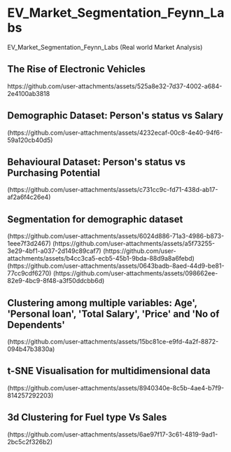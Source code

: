 # EV_Market_Segmentation_Feynn_Labs
EV_Market_Segmentation_Feynn_Labs (Real world Market Analysis)
<h2>The Rise of Electronic Vehicles</h2>
 https://github.com/user-attachments/assets/525a8e32-7d37-4002-a684-2e4100ab3818
<h2>Demographic Dataset: Person's status vs Salary</h2>
 (https://github.com/user-attachments/assets/4232ecaf-00c8-4e40-94f6-59a120cb40d5)
<h2>Behavioural Dataset: Person's status vs Purchasing Potential</h2>
 (https://github.com/user-attachments/assets/c731cc9c-fd71-438d-ab17-af2a6f4c26e4)
<h2>Segmentation for demographic dataset</h2>
 (https://github.com/user-attachments/assets/6024d886-71a3-4986-b873-1eee7f3d2467)
 (https://github.com/user-attachments/assets/a5f73255-3e29-4bf1-a037-2d149c89caf7)
 (https://github.com/user-attachments/assets/b4cc3ca5-ecb5-45b1-9bda-88d9a8a6febd)
 (https://github.com/user-attachments/assets/0643badb-8aed-44d9-be81-77cc9cdf6270)
 (https://github.com/user-attachments/assets/098662ee-82e9-4bc9-8f48-a3f50ddcbb6d)
<h2>Clustering among multiple variables: Age', 'Personal loan', 'Total Salary', 'Price' and 'No of Dependents'</h2>
 (https://github.com/user-attachments/assets/15bc81ce-e9fd-4a2f-8872-094b47b3830a)
<h2>t-SNE Visualisation for multidimensional data</h2>
 (https://github.com/user-attachments/assets/8940340e-8c5b-4ae4-b7f9-814257292203)
<h2>3d Clustering for Fuel type Vs Sales </h2>
 (https://github.com/user-attachments/assets/6ae97f17-3c61-4819-9ad1-2bc5c2f326b2)
